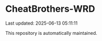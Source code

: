 # CheatBrothers-WRD

Last updated: 2025-06-13 05:11:11

This repository is automatically maintained.
